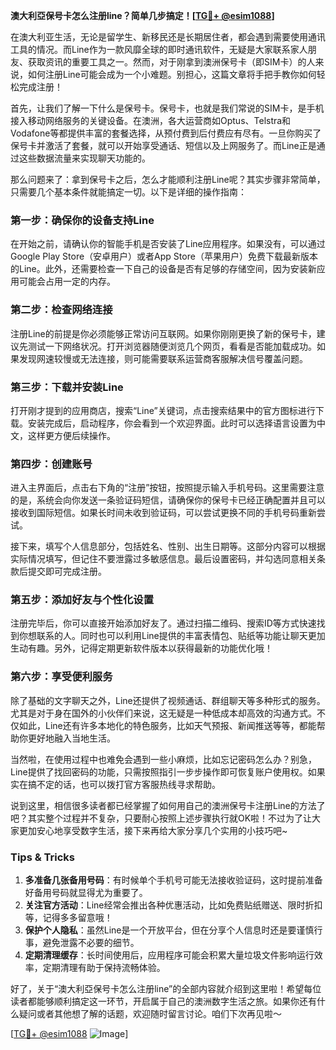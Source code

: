 **澳大利亞保号卡怎么注册line？简单几步搞定！[[TG💪+ @esim1088](https://t.me/s/esim1088)]**

在澳大利亚生活，无论是留学生、新移民还是长期居住者，都会遇到需要使用通讯工具的情况。而Line作为一款风靡全球的即时通讯软件，无疑是大家联系家人朋友、获取资讯的重要工具之一。然而，对于刚拿到澳洲保号卡（即SIM卡）的人来说，如何注册Line可能会成为一个小难题。别担心，这篇文章将手把手教你如何轻松完成注册！

首先，让我们了解一下什么是保号卡。保号卡，也就是我们常说的SIM卡，是手机接入移动网络服务的关键设备。在澳洲，各大运营商如Optus、Telstra和Vodafone等都提供丰富的套餐选择，从预付费到后付费应有尽有。一旦你购买了保号卡并激活了套餐，就可以开始享受通话、短信以及上网服务了。而Line正是通过这些数据流量来实现聊天功能的。

那么问题来了：拿到保号卡之后，怎么才能顺利注册Line呢？其实步骤非常简单，只需要几个基本条件就能搞定一切。以下是详细的操作指南：

### **第一步：确保你的设备支持Line**
在开始之前，请确认你的智能手机是否安装了Line应用程序。如果没有，可以通过Google Play Store（安卓用户）或者App Store（苹果用户）免费下载最新版本的Line。此外，还需要检查一下自己的设备是否有足够的存储空间，因为安装新应用可能会占用一定的内存。

### **第二步：检查网络连接**
注册Line的前提是你必须能够正常访问互联网。如果你刚刚更换了新的保号卡，建议先测试一下网络状况。打开浏览器随便浏览几个网页，看看是否能加载成功。如果发现网速较慢或无法连接，则可能需要联系运营商客服解决信号覆盖问题。

### **第三步：下载并安装Line**
打开刚才提到的应用商店，搜索“Line”关键词，点击搜索结果中的官方图标进行下载。安装完成后，启动程序，你会看到一个欢迎界面。此时可以选择语言设置为中文，这样更方便后续操作。

### **第四步：创建账号**
进入主界面后，点击右下角的“注册”按钮，按照提示输入手机号码。这里需要注意的是，系统会向你发送一条验证码短信，请确保你的保号卡已经正确配置并且可以接收到国际短信。如果长时间未收到验证码，可以尝试更换不同的手机号码重新尝试。

接下来，填写个人信息部分，包括姓名、性别、出生日期等。这部分内容可以根据实际情况填写，但记住不要泄露过多敏感信息。最后设置密码，并勾选同意相关条款后提交即可完成注册。

### **第五步：添加好友与个性化设置**
注册完毕后，你可以直接开始添加好友了。通过扫描二维码、搜索ID等方式快速找到你想联系的人。同时也可以利用Line提供的丰富表情包、贴纸等功能让聊天更加生动有趣。另外，记得定期更新软件版本以获得最新的功能优化哦！

### **第六步：享受便利服务**
除了基础的文字聊天之外，Line还提供了视频通话、群组聊天等多种形式的服务。尤其是对于身在国外的小伙伴们来说，这无疑是一种低成本却高效的沟通方式。不仅如此，Line还有许多本地化的特色服务，比如天气预报、新闻推送等等，都能帮助你更好地融入当地生活。

当然啦，在使用过程中也难免会遇到一些小麻烦，比如忘记密码怎么办？别急，Line提供了找回密码的功能，只需按照指引一步步操作即可恢复账户使用权。如果实在搞不定的话，也可以拨打官方客服热线寻求帮助。

说到这里，相信很多读者都已经掌握了如何用自己的澳洲保号卡注册Line的方法了吧？其实整个过程并不复杂，只要耐心按照上述步骤执行就OK啦！不过为了让大家更加安心地享受数字生活，接下来再给大家分享几个实用的小技巧吧~

### **Tips & Tricks**
1. **多准备几张备用号码**：有时候单个手机号可能无法接收验证码，这时提前准备好备用号码就显得尤为重要了。
2. **关注官方活动**：Line经常会推出各种优惠活动，比如免费贴纸赠送、限时折扣等，记得多多留意哦！
3. **保护个人隐私**：虽然Line是一个开放平台，但在分享个人信息时还是要谨慎行事，避免泄露不必要的细节。
4. **定期清理缓存**：长时间使用后，应用程序可能会积累大量垃圾文件影响运行效率，定期清理有助于保持流畅体验。

好了，关于“澳大利亞保号卡怎么注册line”的全部内容就介绍到这里啦！希望每位读者都能够顺利搞定这一环节，开启属于自己的澳洲数字生活之旅。如果你还有什么疑问或者其他想了解的话题，欢迎随时留言讨论。咱们下次再见啦～

[[TG💪+ @esim1088](https://t.me/s/esim1088) ![Image](https://i.postimg.cc/4NQfJmqS/Snipaste-2025-05-13-00-14-12.png)]